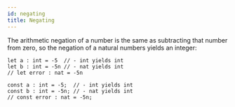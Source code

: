 ```yaml
---
id: negating
title: Negating
---
```


The arithmetic negation of a number is the same as subtracting that
number from zero, so the negation of a natural numbers yields an
integer:

<Syntax syntax="cameligo">

```cameligo group=negating
let a : int = -5  // - int yields int
let b : int = -5n // - nat yields int
// let error : nat = -5n
```
</Syntax>

<Syntax syntax="jsligo">

```jsligo group=negating
const a : int = -5;  // - int yields int
const b : int = -5n; // - nat yields int
// const error : nat = -5n;
```
</Syntax>
